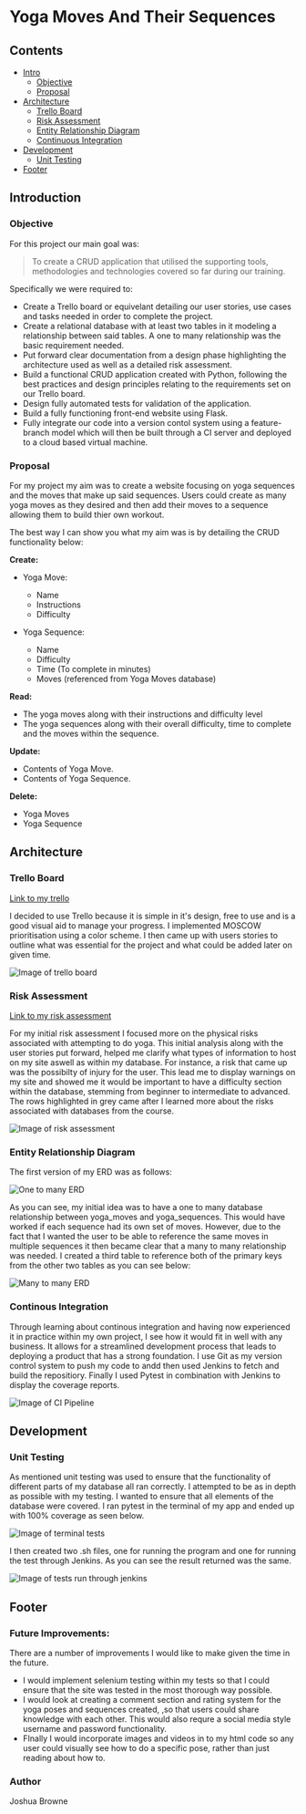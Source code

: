 # **Yoga Moves And Their Sequences**

## **Contents**

* [Intro](#Introduction)
    * [Objective](#Objective)
    * [Proposal](#Proposal)
* [Architecture](#Architecture)
    * [Trello Board](#Trello-Board)
    * [Risk Assessment](#Risk-Assessment)
    * [Entity Relationship Diagram](entity-relationship-diagram)
    * [Continuous Integration](#continous-integration)
* [Development](#Development)
    * [Unit Testing](#Unit-Testing)
* [Footer](#Footer)


## **Introduction**

### **Objective**

For this project our main goal was:
> To create a CRUD application that utilised the supporting tools, methodologies and technologies covered so far during our training.

Specifically we were required to:  

* Create a Trello board or equivelant detailing our user stories, use cases and tasks needed in order to complete the project.
* Create a relational database with at least two tables in it modeling a relationship between said tables. A one to many relationship was the basic requirement needed.
* Put forward clear documentation from a design phase highlighting the architecture used as well as a detailed risk assessment.
* Build a functional CRUD application created with Python, following the best practices and design principles relating to the requirements set on our Trello board. 
* Design fully automated tests for validation of the application.
* Build a fully functioning front-end website using Flask.
* Fully integrate our code into a version contol system using a feature-branch model which will then be built through a CI server and deployed to a cloud based virtual machine.

### **Proposal**

For my project my aim was to create a website focusing on yoga sequences and the moves that make up said sequences. Users could create as many yoga moves as they desired and then add their moves to a sequence allowing them to build thier own workout. 

The best way I can show you what my aim was is by detailing the CRUD functionality below:

**Create:**

* Yoga Move:
    * Name
    * Instructions
    * Difficulty

* Yoga Sequence:
    * Name
    * Difficulty
    * Time (To complete in minutes)
    * Moves (referenced from Yoga Moves database)

**Read:**

* The yoga moves along with their instructions and difficulty level
* The yoga sequences along with their overall difficulty, time to complete and the moves within the sequence.

**Update:**

* Contents of Yoga Move.
* Contents of Yoga Sequence.

**Delete:**
* Yoga Moves
* Yoga Sequence

## **Architecture**

### **Trello Board**

[Link to my trello](https://trello.com/b/uiTDLXOj/yoga-database)

I decided to use Trello because it is simple in it's design, free to use and is a good visual aid to manage your progress. I implemented MOSCOW prioritisation using a color scheme. I then came up with users stories to outline what was essential for the project and what could be added later on given time. 

![Image of trello board](https://i.imgur.com/uGmkthF.png)

### **Risk Assessment**

[Link to my risk assessment](https://drive.google.com/file/d/1sVfHTS3elFST2yJLKFw23mm5o9dXxSsp/view?fbclid=IwAR2iUwtC9rpF7Q6T-WdpysZn49X9h6FEpmyEuyMg-PZLmy_1wVFVJn74WLs)

For my initial risk assessment I focused more on the physical risks associated with attempting to do yoga. This initial analysis along with the user stories put forward, helped me clarify what types of information to host on my site aswell as within my database. For instance, a risk that came up was the possibilty of injury for the user. This lead me to display warnings on my site and showed me it would be important to have a difficulty section within the database, stemming from beginner to intermediate to advanced. The rows highlighted in grey came after I learned more about the risks associated with databases from the course.

![Image of risk assessment](https://i.imgur.com/olmMcyc.png)


### **Entity Relationship Diagram**

The first version of my ERD was as follows:

![One to many ERD](https://i.imgur.com/vMe0edK.png)

As you can see, my initial idea was to have a one to many database relationship between yoga_moves and yoga_sequences. This would have worked if each sequence had its own set of moves. However, due to the fact that I wanted the user to be able to reference the same moves in multiple sequences it then became clear that a many to many relationship was needed. I created a third table to reference both of the primary keys from the other two tables as you can see below:

![Many to many ERD](https://i.imgur.com/b4gayXX.png)


### **Continous Integration**

Through learning about continous integration and having now experienced it in practice within my own project, I see how it would fit in well with any business. It allows for a streamlined development process that leads to deploying a product that has a strong foundation. I use Git as my version control system to push my code to andd then used Jenkins to fetch and build the repositiory. Finally I used Pytest in combination with Jenkins to display the coverage reports.

![Image of CI Pipeline](https://i.imgur.com/nJbmeV6.png)


## **Development**

### **Unit Testing**

As mentioned unit testing was used to ensure that the functionality of different parts of my database all ran correctly. I attempted to be as in depth as possible with my testing. I wanted to ensure that all elements of the database were covered. I ran pytest in the terminal of my app and ended up with 100% coverage as seen below.

![Image of terminal tests](https://i.imgur.com/5Swfy00.png)

I then created two .sh files, one for running the program and one for running the test through Jenkins. As you can see the result returned was the same.

![Image of tests run through jenkins](https://i.imgur.com/3bcAn7p.png)

## **Footer**

### **Future Improvements**:

There are a number of improvements I would like to make given the time in the future.

* I would implement selenium testing within my tests so that I could ensure that the site was tested in the most thorough way possible.
* I would look at creating a comment section and rating system for the yoga poses and sequences created, ,so that users could share knowledge with each other. This would also requre a social media style username and password functionality.
* FInally I would incorporate images and videos in to my html code so any user could visually see how to do a specific pose, rather than just reading about how to.

### **Author**

Joshua Browne